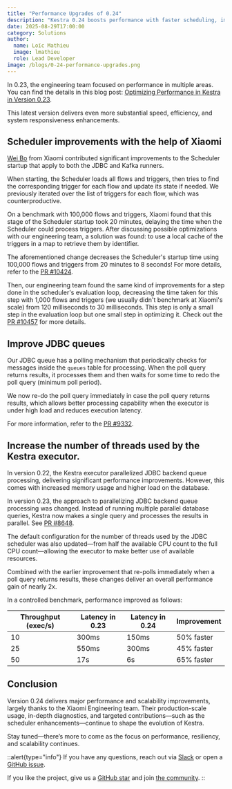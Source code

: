 ```yaml
---
title: "Performance Upgrades of 0.24"
description: "Kestra 0.24 boosts performance with faster scheduling, improved JDBC queues, and nearly 2x execution throughput."
date: 2025-08-29T17:00:00
category: Solutions
author:
  name: Loïc Mathieu
  image: lmathieu
  role: Lead Developer
image: /blogs/0-24-performance-upgrades.png
---
```


In 0.23, the engineering team focused on performance in multiple areas. You can find the details in this blog post: [Optimizing Performance in Kestra in Version 0.23](https://kestra.io/blogs/performance-improvements-0.23.md).

This latest version delivers even more substantial speed, efficiency, and system responsiveness enhancements.

## Scheduler improvements with the help of Xiaomi

[Wei Bo](https://github.com/gluttonweb) from Xiaomi contributed significant improvements to the Scheduler startup that apply to both the JDBC and Kafka runners.

When starting, the Scheduler loads all flows and triggers, then tries to find the corresponding trigger for each flow and update its state if needed. We previously iterated over the list of triggers for each flow, which was counterproductive.

On a benchmark with 100,000 flows and triggers, Xiaomi found that this stage of the Scheduler startup took 20 minutes, delaying the time when the Scheduler could process triggers. After discussing possible optimizations with our engineering team, a solution was found: to use a local cache of the triggers in a map to retrieve them by identifier.

The aforementioned change decreases the Scheduler's startup time using 100,000 flows and triggers from 20 minutes to 8 seconds! For more details, refer to the [PR #10424](https://github.com/kestra-io/kestra/pull/10424).

Then, our engineering team found the same kind of improvements for a step done in the scheduler's evaluation loop, decreasing the time taken for this step with 1,000 flows and triggers (we usually didn't benchmark at Xiaomi's scale) from 120 milliseconds to 30 milliseconds. This step is only a small step in the evaluation loop but one small step in optimizing it. Check out the [PR #10457](https://github.com/kestra-io/kestra/pull/10457) for more details.


## Improve JDBC queues

Our JDBC queue has a polling mechanism that periodically checks for messages inside the `queues` table for processing. When the poll query returns results, it processes them and then waits for some time to redo the poll query (minimum poll period).

We now re-do the poll query immediately in case the poll query returns results, which allows better processing capability when the executor is under high load and reduces execution latency.

For more information, refer to the [PR #9332](https://github.com/kestra-io/kestra/pull/9332).

## Increase the number of threads used by the Kestra executor.

In version 0.22, the Kestra executor parallelized JDBC backend queue processing, delivering significant performance improvements. However, this comes with increased memory usage and higher load on the database.

In version 0.23, the approach to parallelizing JDBC backend queue processing was changed. Instead of running multiple parallel database queries, Kestra now makes a single query and processes the results in parallel. See [PR #8648](https://github.com/kestra-io/kestra/pull/8648).

The default configuration for the number of threads used by the JDBC scheduler was also updated—from half the available CPU count to the full CPU count—allowing the executor to make better use of available resources.

Combined with the earlier improvement that re-polls immediately when a poll query returns results, these changes deliver an overall performance gain of nearly 2x.

In a controlled benchmark, performance improved as follows:

| Throughput (exec/s) | Latency in 0.23 | Latency in 0.24 | Improvement |
|--------------------|-----------------|-----------------|-------------|
| 10               | 300ms           | 150ms           | 50% faster  |
| 25               | 550ms           | 300ms           | 45% faster  |
| 50               | 17s             | 6s              | 65% faster  |

## Conclusion

Version 0.24 delivers major performance and scalability improvements, largely thanks to the Xiaomi Engineering team. Their production-scale usage, in-depth diagnostics, and targeted contributions—such as the scheduler enhancements—continue to shape the evolution of Kestra.

Stay tuned—there’s more to come as the focus on performance, resiliency, and scalability continues.

::alert{type="info"}
If you have any questions, reach out via [Slack](https://kestra.io/slack) or open a [GitHub issue](https://github.com/kestra-io/kestra).

If you like the project, give us a [GitHub star](https://github.com/kestra-io/kestra) and join [the community](https://kestra.io/slack).
::
